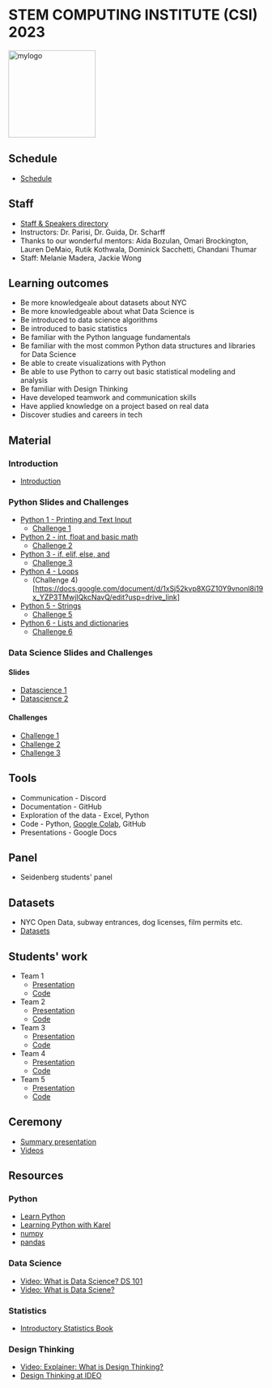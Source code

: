# STEM COMPUTING INSTITUTE (CSI) 2023

<img width="172" alt="mylogo" src="https://github.com/PACESTEM/STEMINSTITUTE2023/assets/761057/ecfba838-a2a5-4272-af6a-72cae869ff35">

## Schedule 

* [Schedule](https://docs.google.com/spreadsheets/d/1WZwTflDdEPsK9c50P9e74Q7NCTW5n-fPZuYxQhLHOWk/edit?usp=sharing)
  
## Staff

* [Staff & Speakers directory](https://docs.google.com/presentation/d/1zT7AffyeKGTOfyiIqbvSfspr8_mpF74jQ2mJmuROOtA/edit?usp=sharing)
* Instructors: Dr. Parisi, Dr. Guida, Dr. Scharff
* Thanks to our wonderful mentors: Aida Bozulan, Omari Brockington, Lauren DeMaio, Rutik Kothwala, Dominick Sacchetti, Chandani Thumar
* Staff: Melanie Madera, Jackie Wong

## Learning outcomes

- Be more knowledgeale about datasets about NYC
- Be more knowledgeable about what Data Science is
- Be introduced to data science algorithms
- Be introduced to basic statistics
- Be familiar with the Python language fundamentals 
- Be familiar with the most common Python data structures and libraries for Data Science
- Be able to create visualizations with Python
- Be able to use Python to carry out basic statistical modeling and analysis
- Be familiar with Design Thinking
- Have developed teamwork and communication skills
- Have applied knowledge on a project based on real data
- Discover studies and careers in tech

## Material

### Introduction

* [Introduction](https://docs.google.com/presentation/d/1rb2dgE2Vpc1r8OOIiWkfsEXD_Qg5fsIebDes_dGHO94/edit?usp=drive_link)
  
### Python Slides and Challenges

* [Python 1 - Printing and Text Input](https://docs.google.com/presentation/d/1-xrQzyu55rvMwNPKrV1jFxAE-7cmoITQVZ6KrcMxP-4/edit?usp=drive_link)
  * [Challenge 1](https://docs.google.com/document/d/1mxGuNAY-iwKUdnwyA7okN5NexhqGX1FRFFMRPygAJw0/edit?usp=drive_link)
* [Python 2 - int, float and basic math](https://docs.google.com/presentation/d/1-xrQzyu55rvMwNPKrV1jFxAE-7cmoITQVZ6KrcMxP-4/edit?usp=drive_link)
  * [Challenge 2](https://docs.google.com/document/d/1U9xrqmqVr6PtMEgdiKB2a76kJWWrVYNXtbsX8gCmplE/edit?usp=drive_link) 
* [Python 3 - if, elif, else, and](https://docs.google.com/presentation/d/1AIYkvfaCB6LOTS3cRAHv-IbwaJ0kyCpOW3kscXeT4as/edit?usp=drive_link)
  * [Challenge 3](https://docs.google.com/document/d/19j4iZ3iJ7TPr5EXLNJ3MvrkePBIo_MP-lR2sj_Kmzh8/edit?usp=drive_link)
* [Python 4 - Loops](https://docs.google.com/presentation/d/12YktJHg0x_bKTDsqSHER4F4eZpj79UyEkxYByiZjDT4/edit?usp=drive_link)
  * (Challenge 4)[https://docs.google.com/document/d/1xSj52kvp8XGZ10Y9vnonl8i19x_YZP3TMwjIQkcNavQ/edit?usp=drive_link]
* [Python 5 - Strings](https://docs.google.com/presentation/d/1ylNhp7InH3jlFHn8921Csk3RhlZd_Wxh4jt5Vxzl1iw/edit?usp=drive_link)
  * [Challenge 5](https://docs.google.com/document/d/1Sr_zJKjAbdtDEzWjSuVXbi8vAFsxtuvQ-Tv8bxWm-r4/edit?usp=drive_link)
* [Python 6 - Lists and dictionaries](https://docs.google.com/presentation/d/15Uh9rDw_z93eJuikktSvTl1XwGwWoJbcNqgS19Vo5Ek/edit?usp=drive_link)
  * [Challenge 6](https://docs.google.com/document/d/1E2rkdJ4O-PokNsDvUKTdje2Fzrw-OWvHQloVnG7JgSQ/edit?usp=drive_link)

### Data Science Slides and Challenges

#### Slides

* [Datascience 1](https://drive.google.com/file/d/1jUlW5Kx3NUcG4TY7crvRUYerVY0RlGC1/view?usp=drive_link)
* [Datascience 2](https://drive.google.com/file/d/1mhDvTSOopgmb1oYTv0Dgu5qn8ly_E0nU/view?usp=sharing)

#### Challenges

* [Challenge 1](https://drive.google.com/file/d/171pB6HSQDaTrDMJ6zMHqRswAYCeAtLju/view?usp=drive_link)
* [Challenge 2](https://drive.google.com/file/d/14SdGS8n9epc1FIJt3DdsuoLca-3YXfpp/view?usp=drive_link)
* [Challenge 3](https://drive.google.com/file/d/193vC4toDzI3eC60ng1WKbh7GRZDJdHp1/view?usp=drive_link)

## Tools

* Communication - Discord
* Documentation - GitHub
* Exploration of the data - Excel, Python
* Code - Python, [Google Colab](https://colab.research.google.com), GitHub
* Presentations - Google Docs

## Panel

* Seidenberg students' panel

## Datasets

* NYC Open Data, subway entrances, dog licenses, film permits etc.
* [Datasets](https://docs.google.com/document/d/1Lz48gXGd4zgYHCuZA4-mO7Yn_vkv02SJMQpY4uvtYrY/edit?usp=sharing)
  
## Students' work

* Team 1
    - [Presentation]()
    - [Code]()
* Team 2
    - [Presentation]()
    - [Code]()
* Team 3
    - [Presentation]()
    - [Code]()
* Team 4
    - [Presentation]()
    - [Code]()
* Team 5
    - [Presentation]()
    - [Code]()

## Ceremony

* [Summary presentation]()
* [Videos]()

## Resources

### Python

* [Learn Python](https://www.learnpython.org)
* [Learning Python with Karel](https://compedu.stanford.edu/karel-reader/docs/python/en/chapter1.html)
* [numpy](https://www.learnpython.org/en/Numpy_Arrays)
* [pandas](https://www.learnpython.org/en/Pandas_Basics)

### Data Science

* [Video: What is Data Science? DS 101](https://www.youtube.com/watch?v=z1kPKBdYks4)
* [Video: What is Data Sciene?](https://youtu.be/X3paOmcrTjQ)

### Statistics

* [Introductory Statistics Book](https://openstax.org/details/books/introductory-statistics)

### Design Thinking

* [Video: Explainer: What is Design Thinking?](https://www.youtube.com/watch?v=_WI3B54m6SU)
* [Design Thinking at IDEO](https://www.ideou.com/pages/design-thinking)
